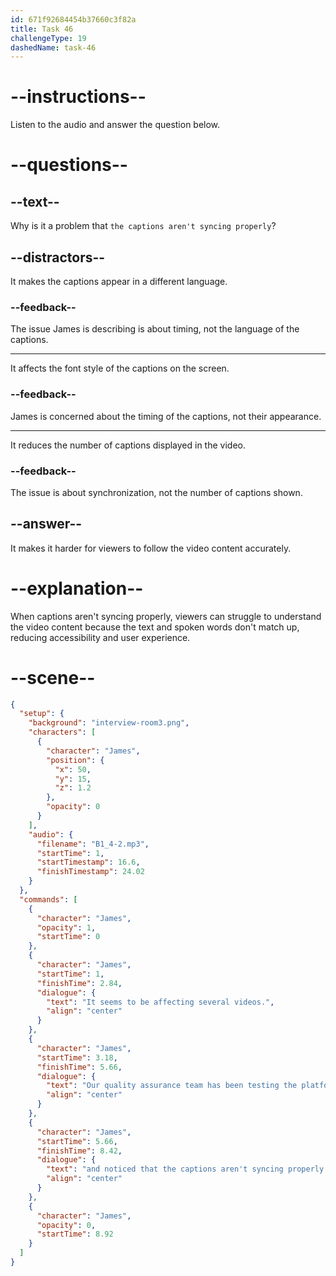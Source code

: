 ```yaml
---
id: 671f92684454b37660c3f82a
title: Task 46
challengeType: 19
dashedName: task-46
---
```


<!-- (Audio) James: It seems to be affecting several videos. Our quality assurance team has been testing the platform, and noticed that the captions aren't syncing properly. -->

# --instructions--

Listen to the audio and answer the question below.

# --questions--

## --text--

Why is it a problem that `the captions aren't syncing properly`?

## --distractors--

It makes the captions appear in a different language.

### --feedback--

The issue James is describing is about timing, not the language of the captions.

---

It affects the font style of the captions on the screen.

### --feedback--

James is concerned about the timing of the captions, not their appearance.

---

It reduces the number of captions displayed in the video.

### --feedback--

The issue is about synchronization, not the number of captions shown.

## --answer--

It makes it harder for viewers to follow the video content accurately.

# --explanation--

When captions aren't syncing properly, viewers can struggle to understand the video content because the text and spoken words don't match up, reducing accessibility and user experience.

# --scene--

```json
{
  "setup": {
    "background": "interview-room3.png",
    "characters": [
      {
        "character": "James",
        "position": {
          "x": 50,
          "y": 15,
          "z": 1.2
        },
        "opacity": 0
      }
    ],
    "audio": {
      "filename": "B1_4-2.mp3",
      "startTime": 1,
      "startTimestamp": 16.6,
      "finishTimestamp": 24.02
    }
  },
  "commands": [
    {
      "character": "James",
      "opacity": 1,
      "startTime": 0
    },
    {
      "character": "James",
      "startTime": 1,
      "finishTime": 2.84,
      "dialogue": {
        "text": "It seems to be affecting several videos.",
        "align": "center"
      }
    },
    {
      "character": "James",
      "startTime": 3.18,
      "finishTime": 5.66,
      "dialogue": {
        "text": "Our quality assurance team has been testing the platform,",
        "align": "center"
      }
    },
    {
      "character": "James",
      "startTime": 5.66,
      "finishTime": 8.42,
      "dialogue": {
        "text": "and noticed that the captions aren't syncing properly.",
        "align": "center"
      }
    },
    {
      "character": "James",
      "opacity": 0,
      "startTime": 8.92
    }
  ]
}
```

